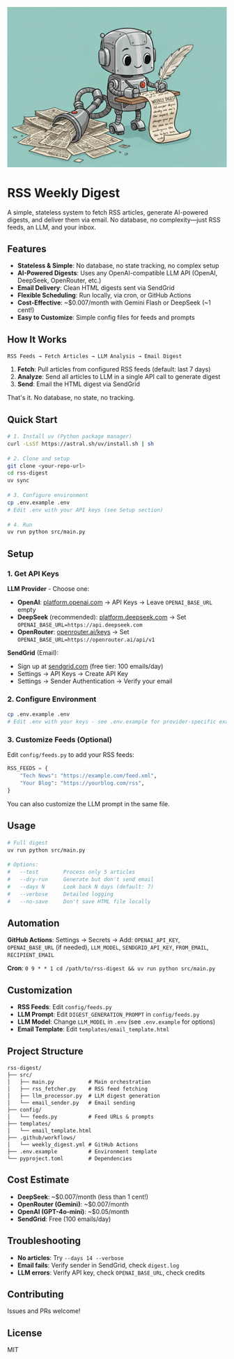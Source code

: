 ![](img/robot_writing.jpg)

# RSS Weekly Digest

A simple, stateless system to fetch RSS articles, generate AI-powered digests, and deliver them via email. No database, no complexity—just RSS feeds, an LLM, and your inbox.

## Features

- **Stateless & Simple**: No database, no state tracking, no complex setup
- **AI-Powered Digests**: Uses any OpenAI-compatible LLM API (OpenAI, DeepSeek, OpenRouter, etc.)
- **Email Delivery**: Clean HTML digests sent via SendGrid
- **Flexible Scheduling**: Run locally, via cron, or GitHub Actions
- **Cost-Effective**: ~$0.007/month with Gemini Flash or DeepSeek (~1 cent!)
- **Easy to Customize**: Simple config files for feeds and prompts

## How It Works

```
RSS Feeds → Fetch Articles → LLM Analysis → Email Digest
```

1. **Fetch**: Pull articles from configured RSS feeds (default: last 7 days)
2. **Analyze**: Send all articles to LLM in a single API call to generate digest
3. **Send**: Email the HTML digest via SendGrid

That's it. No database, no state, no tracking.

## Quick Start

```bash
# 1. Install uv (Python package manager)
curl -LsSf https://astral.sh/uv/install.sh | sh

# 2. Clone and setup
git clone <your-repo-url>
cd rss-digest
uv sync

# 3. Configure environment
cp .env.example .env
# Edit .env with your API keys (see Setup section)

# 4. Run
uv run python src/main.py
```

## Setup

### 1. Get API Keys

**LLM Provider** - Choose one:
- **OpenAI**: [platform.openai.com](https://platform.openai.com) → API Keys → Leave `OPENAI_BASE_URL` empty
- **DeepSeek** (recommended): [platform.deepseek.com](https://platform.deepseek.com) → Set `OPENAI_BASE_URL=https://api.deepseek.com`
- **OpenRouter**: [openrouter.ai/keys](https://openrouter.ai/keys) → Set `OPENAI_BASE_URL=https://openrouter.ai/api/v1`

**SendGrid** (Email):
- Sign up at [sendgrid.com](https://sendgrid.com) (free tier: 100 emails/day)
- Settings → API Keys → Create API Key
- Settings → Sender Authentication → Verify your email

### 2. Configure Environment

```bash
cp .env.example .env
# Edit .env with your keys - see .env.example for provider-specific examples
```

### 3. Customize Feeds (Optional)

Edit `config/feeds.py` to add your RSS feeds:

```python
RSS_FEEDS = {
    "Tech News": "https://example.com/feed.xml",
    "Your Blog": "https://yourblog.com/rss",
}
```

You can also customize the LLM prompt in the same file.

## Usage

```bash
# Full digest
uv run python src/main.py

# Options:
#   --test        Process only 5 articles
#   --dry-run     Generate but don't send email
#   --days N      Look back N days (default: 7)
#   --verbose     Detailed logging
#   --no-save     Don't save HTML file locally
```

## Automation

**GitHub Actions**: Settings → Secrets → Add: `OPENAI_API_KEY`, `OPENAI_BASE_URL` (if needed), `LLM_MODEL`, `SENDGRID_API_KEY`, `FROM_EMAIL`, `RECIPIENT_EMAIL`

**Cron**: `0 9 * * 1 cd /path/to/rss-digest && uv run python src/main.py`

## Customization

- **RSS Feeds**: Edit `config/feeds.py`
- **LLM Prompt**: Edit `DIGEST_GENERATION_PROMPT` in `config/feeds.py`
- **LLM Model**: Change `LLM_MODEL` in `.env` (see `.env.example` for options)
- **Email Template**: Edit `templates/email_template.html`

## Project Structure

```
rss-digest/
├── src/
│   ├── main.py           # Main orchestration
│   ├── rss_fetcher.py    # RSS feed fetching
│   ├── llm_processor.py  # LLM digest generation
│   └── email_sender.py   # Email sending
├── config/
│   └── feeds.py          # Feed URLs & prompts
├── templates/
│   └── email_template.html
├── .github/workflows/
│   └── weekly_digest.yml # GitHub Actions
├── .env.example          # Environment template
└── pyproject.toml        # Dependencies
```

## Cost Estimate

- **DeepSeek**: ~$0.007/month (less than 1 cent!)
- **OpenRouter (Gemini)**: ~$0.007/month
- **OpenAI (GPT-4o-mini)**: ~$0.05/month
- **SendGrid**: Free (100 emails/day)

## Troubleshooting

- **No articles**: Try `--days 14 --verbose`
- **Email fails**: Verify sender in SendGrid, check `digest.log`
- **LLM errors**: Verify API key, check `OPENAI_BASE_URL`, check credits

## Contributing

Issues and PRs welcome!

## License

MIT
